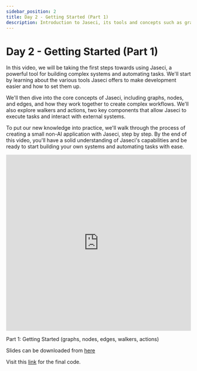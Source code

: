 ```yaml
---
sidebar_position: 2
title: Day 2 - Getting Started (Part 1)
description: Introduction to Jaseci, its tools and concepts such as graphs, nodes, edges, walkers, actions and demonstrates the creation of a non-AI application step by step.
---
```


# Day 2 - **Getting Started (Part 1)**

In this video, we will be taking the first steps towards using Jaseci, a powerful tool for building complex systems and automating tasks. We'll start by learning about the various tools Jaseci offers to make development easier and how to set them up.

We'll then dive into the core concepts of Jaseci, including graphs, nodes, and edges, and how they work together to create complex workflows. We'll also explore walkers and actions, two key components that allow Jaseci to execute tasks and interact with external systems.

To put our new knowledge into practice, we'll walk through the process of creating a small non-AI application with Jaseci, step by step. By the end of this video, you'll have a solid understanding of Jaseci's capabilities and be ready to start building your own systems and automating tasks with ease.


<div>
    <iframe src="https://drive.google.com/file/d/1yVCsT_6FSSDBOf9DjhGNeA40OeHUEPEQ/preview" width="100%" height="480" frameborder="0"></iframe>
    <p>Part 1:  Getting Started (graphs, nodes, edges, walkers, actions)</p>
</div>


Slides can be downloaded from [here](https://github.com/Jaseci-Labs/jaseci/blob/main/examples/coursework-series-uom/2_jaseci_quickstart/2.1/slides.pdf)

Visit this [link](https://github.com/Jaseci-Labs/jaseci/tree/main/examples/coursework-series-uom/2_jaseci_quickstart/2.1/end) for the final code.
